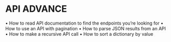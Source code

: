 # API ADVANCE

 • How to read API documentation to find the endpoints you’re looking for
 • How to use an API with pagination
 • How to parse JSON results from an API
 • How to make a recursive API call
 • How to sort a dictionary by value
